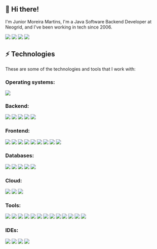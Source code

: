 ## 👋 Hi there!

I'm Junior Moreira Martins,  I'm a Java Software Backend Developer at Neogrid, and I've been working in tech since 2006.

<div> 
  <a href="https://www.instagram.com/jr.mormars/" target="_blank"><img src="https://img.shields.io/badge/-Instagram-%23E4405F?style=for-the-badge&logo=instagram&logoColor=white" target="_blank"></a>
 	<a href="https://twitter.com/jrmartinsm" target="_blank"><img src="https://img.shields.io/badge/Follow-%23333?style=for-the-badge&logo=x&logoColor=white%22%20target=%22_blank%22"></a>
  <a href = "mailto:jumoreiram@gmail.com"><img src="https://img.shields.io/badge/-Gmail-red?style=for-the-badge&logo=gmail&logoColor=white" target="_blank"></a>
  <a href="https://www.linkedin.com/in/jumoreiram/" target="_blank"><img src="https://img.shields.io/badge/-LinkedIn-%230077B5?style=for-the-badge&logo=linkedin&logoColor=white" target="_blank"></a> 
</div>
  
## ⚡ Technologies

These are some of the technologies and tools that I work with:

### Operating systems:

<div>
<a><img src="https://img.shields.io/badge/-Linux-black?style=for-the-badge&logo=linux&logoColor=white"></a>
</div>  

###  Backend:

<div>
<a><img src="https://img.shields.io/badge/-Java-F80000?style=for-the-badge&logo=openjdk"></a>
<a><img src="https://img.shields.io/badge/-Spring-6DB33F?style=for-the-badge&logo=spring&logoColor=white"></a>
<a><img src="https://img.shields.io/badge/-.Net-563D7C?style=for-the-badge&logo=.net"></a>
<a><img src="https://img.shields.io/badge/-Nodejs-339933?style=for-the-badge&logo=Node.js&logoColor=white"></a>
<a><img src="https://img.shields.io/badge/-Go-2496ED?style=for-the-badge&logo=go&logoColor=white"></a>  
</div>

### Frontend:

<div>
<a><img src="https://img.shields.io/badge/React-4285F4?style=for-the-badge&logo=react&logoColor=white"></a>
<a><img src="https://img.shields.io/badge/-Angular-DD0031?style=for-the-badge&logo=angular"></a>
<a><img src="https://img.shields.io/badge/-Bootstrap-563D7C?style=for-the-badge&logo=bootstrap"></a>
<a><img src="https://img.shields.io/badge/-JavaScript-black?style=for-the-badge&logo=javascript"></a>
<a><img src="https://img.shields.io/badge/-JQuery-007396?style=for-the-badge&logo=jquery"></a>
<a><img src="https://img.shields.io/badge/-HTML5-E34F26?style=for-the-badge&logo=html5&logoColor=white"></a> 
<a><img src="https://img.shields.io/badge/-CSS3-1572B6?style=for-the-badge&logo=css3"></a> 
<a><img src="https://img.shields.io/badge/-Babel-FFCA28?style=for-the-badge&logo=babel&logoColor=white"></a>   
<a><img src="https://img.shields.io/badge/-Gulp-d51a20?style=for-the-badge&logo=gulp&logoColor=white"></a>     
</div>

### Databases:

<div>
<a><img src="https://img.shields.io/badge/-SQL%20Server-CC2927?style=for-the-badge&logo=microsoft-sql-server&logoColor=white"></a>
<a><img src="https://img.shields.io/badge/-MongoDB-black?style=for-the-badge&logo=mongodb"></a>
<a><img src="https://img.shields.io/badge/-MySQL-4479A1?style=for-the-badge&logo=mysql&logoColor=white"></a>
<a><img src="https://img.shields.io/badge/-PostgreSQL-4479A1?style=for-the-badge&logo=postgresql&logoColor=white"></a>
<a><img src="https://img.shields.io/badge/Oracle-F80000?style=for-the-badge&logo=oracle&logoColor=white)"></a>
</div>

### Cloud:

<div>
<a><img src="https://img.shields.io/badge/Microsoft%20Azure-0089D6?style=for-the-badge&logo=microsoft-azure&logoColor=white"></a>
<a><img src="https://img.shields.io/badge/Amazon%20AWS-FFCA28?style=for-the-badge&logo=amazon&logoColor=white"></a>
<a><img src="https://img.shields.io/badge/Google%20Cloud-f44336?style=for-the-badge&logo=google-cloud&logoColor=white"></a>
</div>
  
### Tools:

<div>
<a><img src="https://img.shields.io/badge/Kubernetes-4285F4?style=for-the-badge&logo=kubernetes&logoColor=white"></a>
<a><img src="https://img.shields.io/badge/-Docker-2496ED?style=for-the-badge&logo=docker&logoColor=white"></a>
<a><img src="https://img.shields.io/badge/-Git-E34F26?style=for-the-badge&logo=git&logoColor=white"></a>
<a><img src="https://img.shields.io/badge/-GitLab-black?style=for-the-badge&logo=gitlab"></a>
<a><img src="https://img.shields.io/badge/-GitHub-181717?style=for-the-badge&logo=github"></a>
<a><img src="https://img.shields.io/badge/-BitBucket-darkblue?style=for-the-badge&logo=bitbucket"></a> 
<a><img src="https://img.shields.io/badge/-JIRA-0052CC?style=for-the-badge&logo=jira"></a> 
<a><img src="https://img.shields.io/badge/-JFrog-41BF47?style=for-the-badge&logo=jfrog&logoColor=white"></a>
<a><img src="https://img.shields.io/badge/-Jenkins-f44336?style=for-the-badge&logo=jenkins&logoColor=white"></a>
<a><img src="https://img.shields.io/badge/-Bamboo-3d85c6?style=for-the-badge&logo=bamboo&logoColor=white"></a>
<a><img src="https://img.shields.io/badge/-Apache%20Tomcat-007396?style=for-the-badge&logo=apachetomcat&logoColor=white"></a>
<a><img src="https://img.shields.io/badge/-Elastic%20Search-1ad5d0?style=for-the-badge&logo=elasticsearch&logoColor=white"></a>
<a><img src="https://img.shields.io/badge/-RabbitMQ-E34F26?style=for-the-badge&logo=rabbitmq&logoColor=white"></a>      
</div>

### IDEs:

<div>
<a><img src="https://img.shields.io/badge/-IntelliJ%20IDEA-black?style=for-the-badge&logo=intellij-idea&logoColor=white"></a>
<a><img src="https://img.shields.io/badge/-Eclipse-2C2255?style=for-the-badge&logo=eclipseide&logoColor=white"></a>
<a><img src="https://img.shields.io/badge/-VSCode-007ACC?style=for-the-badge&logo=visual-studio-code&logoColor=white"></a>
<a><img src="https://img.shields.io/badge/-NetBeans-1572B6?style=for-the-badge&logo=apachenetbeanside&logoColor=white"></a>  
</div>


